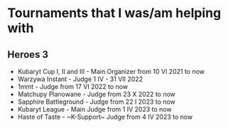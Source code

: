 # Tournaments that I was/am helping with

## Heroes 3
- Kubaryt Cup I, II and III - Main Organizer from 10 VI 2021 to now
- Warzywa Instant - Judge 1 IV - 31 VII 2022
- 1mmt - Judge from 17 VI 2022 to now
- Matchupy Planowane - Judge from 23 X 2022 to now
- Sapphire Battleground - Judge from 22 I 2023 to now
- Kubaryt League - Main Judge from 1 IV 2023 to now
- Haste of Taste - ~K-Support~ Judge from 4 IV 2023 to now
